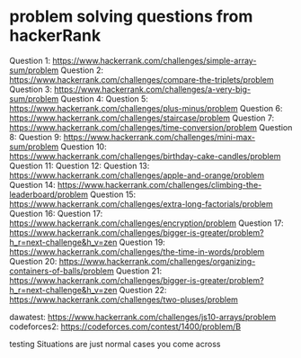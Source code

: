 # problem solving questions from hackerRank

Question 1: https://www.hackerrank.com/challenges/simple-array-sum/problem
Question 2: https://www.hackerrank.com/challenges/compare-the-triplets/problem
Question 3: https://www.hackerrank.com/challenges/a-very-big-sum/problem
Question 4: 
Question 5: https://www.hackerrank.com/challenges/plus-minus/problem
Question 6: https://www.hackerrank.com/challenges/staircase/problem
Question 7: https://www.hackerrank.com/challenges/time-conversion/problem
Question 8:
Question 9: https://www.hackerrank.com/challenges/mini-max-sum/problem
Question 10: https://www.hackerrank.com/challenges/birthday-cake-candles/problem
Question 11:
Question 12:
Question 13: https://www.hackerrank.com/challenges/apple-and-orange/problem
Question 14: https://www.hackerrank.com/challenges/climbing-the-leaderboard/problem
Question 15: https://www.hackerrank.com/challenges/extra-long-factorials/problem
Question 16: 
Question 17: https://www.hackerrank.com/challenges/encryption/problem
Question 17: https://www.hackerrank.com/challenges/bigger-is-greater/problem?h_r=next-challenge&h_v=zen
Question 19: https://www.hackerrank.com/challenges/the-time-in-words/problem
Question 20: https://www.hackerrank.com/challenges/organizing-containers-of-balls/problem
Question 21: https://www.hackerrank.com/challenges/bigger-is-greater/problem?h_r=next-challenge&h_v=zen
Question 22: https://www.hackerrank.com/challenges/two-pluses/problem

dawatest: https://www.hackerrank.com/challenges/js10-arrays/problem
codeforces2: https://codeforces.com/contest/1400/problem/B

testing Situations are just normal cases you come across
